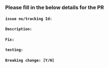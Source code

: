 ### **Please fill in the below details for the PR**


#### `issue no/tracking Id:`

#### `Description: `

#### `Fix:`

#### `testing:`

#### `Breaking change: [Y/N]` 
